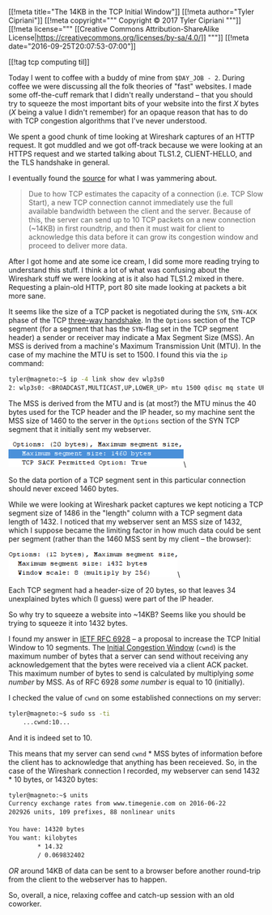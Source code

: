 [[!meta title="The 14KB in the TCP Initial Window"]]
[[!meta author="Tyler Cipriani"]]
[[!meta copyright="""
Copyright &copy; 2017 Tyler Cipriani
"""]]
[[!meta license="""
[[Creative Commons Attribution-ShareAlike License|https://creativecommons.org/licenses/by-sa/4.0/]]
"""]]
[[!meta date="2016-09-25T20:07:53-07:00"]]

[[!tag tcp computing til]]

Today I went to coffee with a buddy of mine from `$DAY_JOB - 2`. During coffee
we were discussing all the folk theories of "fast" websites. I made
some off-the-cuff remark that I didn't really understand – that you
should try to squeeze the most important bits of your website into the first
_X_ bytes (_X_ being a value I didn't remember) for an opaque reason that has
to do with TCP congestion algorithms that I've never understood.

We spent a good chunk of time looking at Wireshark captures of an HTTP
request. It got muddled and we got off-track because we were looking at
an HTTPS request and we started talking about TLS1.2, CLIENT-HELLO, and
the TLS handshake in general.

I eventually found the
[source](https://developers.google.com/speed/docs/insights/mobile) for what I
was yammering about.

> Due to how TCP estimates the capacity of a connection (i.e. TCP Slow
> Start), a new TCP connection cannot immediately use the full available
> bandwidth between the client and the server. Because of this, the
> server can send up to 10 TCP packets on a new connection (~14KB) in
> first roundtrip, and then it must wait for client to acknowledge this
> data before it can grow its congestion window and proceed to deliver
> more data.

After I got home and ate some ice cream, I did some more reading trying
to understand this stuff. I think a lot of what was confusing about the
Wireshark stuff we were looking at is it also had TLS1.2 mixed in there.
Requesting a plain-old HTTP, port 80 site made looking at packets a
bit more sane.

It seems like the size of a TCP packet is negotiated during the `SYN`,
`SYN-ACK` phase of the TCP [three-way handshake](http://www.tcpipguide.com/free/t_TCPConnectionEstablishmentProcessTheThreeWayHandsh-3.htm).
In the `Options` section of the TCP segment (for a segment that has the
`SYN`-flag set in the TCP segment header) a sender or receiver may indicate a Max
Segment Size (MSS). An MSS is derived from a machine's Maximum Transmission
Unit (MTU). In the case of my machine the MTU is set to 1500. I found this via
the `ip` command:

```{.bash .sourceCode}
tyler@magneto:~$ ip -4 link show dev wlp3s0
2: wlp3s0: <BROADCAST,MULTICAST,UP,LOWER_UP> mtu 1500 qdisc mq state UP mode DORMANT group default qlen 1000
```

The MSS is derived from the MTU and is (at most?) the MTU minus the 40
bytes used for the TCP header and the IP header, so my machine sent the
MSS size of 1460 to the server in the `Options` section of the SYN TCP
segment that it initially sent my webserver.

![Client MSS](/static/images/2016/mss.png)\

So the data portion of a TCP segment sent in this particular connection
should never exceed 1460 bytes.

While we were looking at Wireshark packet captures we kept noticing a
TCP segment size of 1486 in the "length" column with a TCP segment data
length of 1432. I noticed that my webserver sent an MSS size of 1432,
which I suppose became the limiting factor in how much data could be
sent per segment (rather than the 1460 MSS sent by my client – the
browser):

![Server MSS](/static/images/2016/server-mss.png)\

Each TCP segment had a header-size of 20 bytes, so that leaves 34
unexplained bytes which (I guess) were part of the IP header.

So why try to squeeze a website into ~14KB? Seems like you should be
trying to squeeze it into 1432 bytes.

I found my answer in [IETF RFC 6928](https://tools.ietf.org/html/rfc6928) – a proposal to increase the
TCP Initial Window to 10 segments. The [Initial Congestion Window](https://en.wikipedia.org/wiki/Congestion_window#Congestion_window)
(`cwnd`) is the maximum number of bytes that a server can send without
receiving any acknowledgement that the bytes were received via a client
ACK packet. This maximum number of bytes to send is calculated by
multiplying _some number_ by MSS. As of RFC 6928 _some number_ is equal
to 10 (initially).

I checked the value of `cwnd` on some established connections on my
server:

```{.bash .sourceCode}
tyler@magneto:~$ sudo ss -ti
    ...cwnd:10...
```

And it is indeed set to 10.

This means that my server can send `cwnd` * MSS bytes of information
before the client has to acknowledge that anything has been receieved.
So, in the case of the Wireshark connection I recorded, my webserver can
send 1432 * 10 bytes, or 14320 bytes:

```{.bash .sourceCode}
tyler@magneto:~$ units
Currency exchange rates from www.timegenie.com on 2016-06-22
202926 units, 109 prefixes, 88 nonlinear units

You have: 14320 bytes
You want: kilobytes
        * 14.32
        / 0.069832402
```

*OR* around 14KB of data can be sent to a browser before another round-trip
from the client to the webserver has to happen.

So, overall, a nice, relaxing coffee and catch-up session with an old coworker.
